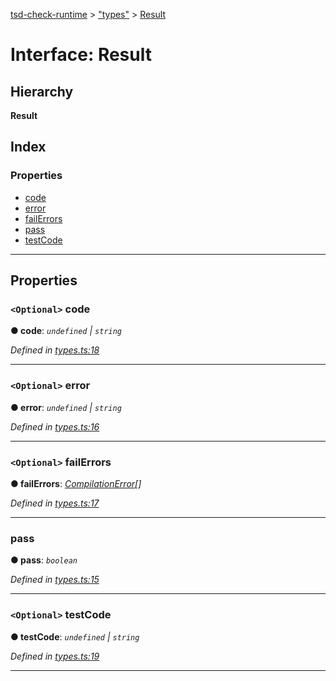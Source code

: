 [tsd-check-runtime](../README.md) > ["types"](../modules/_types_.md) > [Result](../interfaces/_types_.result.md)

# Interface: Result

## Hierarchy

**Result**

## Index

### Properties

* [code](_types_.result.md#code)
* [error](_types_.result.md#error)
* [failErrors](_types_.result.md#failerrors)
* [pass](_types_.result.md#pass)
* [testCode](_types_.result.md#testcode)

---

## Properties

<a id="code"></a>

### `<Optional>` code

**● code**: *`undefined` \| `string`*

*Defined in [types.ts:18](https://github.com/cancerberoSgx/tsd-check-runtime/blob/3162602/src/types.ts#L18)*

___
<a id="error"></a>

### `<Optional>` error

**● error**: *`undefined` \| `string`*

*Defined in [types.ts:16](https://github.com/cancerberoSgx/tsd-check-runtime/blob/3162602/src/types.ts#L16)*

___
<a id="failerrors"></a>

### `<Optional>` failErrors

**● failErrors**: *[CompilationError](_types_.compilationerror.md)[]*

*Defined in [types.ts:17](https://github.com/cancerberoSgx/tsd-check-runtime/blob/3162602/src/types.ts#L17)*

___
<a id="pass"></a>

###  pass

**● pass**: *`boolean`*

*Defined in [types.ts:15](https://github.com/cancerberoSgx/tsd-check-runtime/blob/3162602/src/types.ts#L15)*

___
<a id="testcode"></a>

### `<Optional>` testCode

**● testCode**: *`undefined` \| `string`*

*Defined in [types.ts:19](https://github.com/cancerberoSgx/tsd-check-runtime/blob/3162602/src/types.ts#L19)*

___

